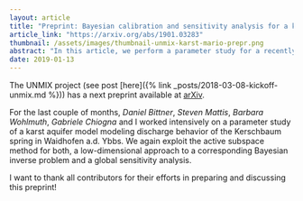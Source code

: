 ```yaml
---
layout: article
title: "Preprint: Bayesian calibration and sensitivity analysis for a karst aquifer model using active subspaces"
article_link: "https://arxiv.org/abs/1901.03283"
thumbnail: /assets/images/thumbnail-unmix-karst-mario-prepr.png
abstract: "In this article, we perform a parameter study for a recently developed model in karst hydrology. The study consists of a high-dimensional Bayesian inverse problem and a global sensitivity analysis. For the first time in karst hydrology. we use the active subspace method to find directions in the parameter space that drive the update from the prior to the posterior distribution in order to effectively reduce the dimension of the problem and for computational efficiency. Additionally, the calculated active subspace can be exploited to construct sensitivity metrics on each of the individual parameters. The model consists of 21 parameters to reproduce the hydrological behavior of spring discharge in a karst aquifer located in the Kerschbaum spring recharge area at Waidhofen a.d. Ybbs in Austria. The experimental spatial and time series data for the inference process were collected by the water works in Waidhofen. We show that this particular real world scenario has implicit low-dimensionality, and we run an adjusted Markov chain Monte Carlo algorithm in a low-dimensional subspace to construct samples of the posterior distribution. The results are visualized and verified by plots of the posterior's push-forward distribution displaying the uncertainty in predicting discharge values due to the experimental noise in the data. Finally, a discussion provides hydrological interpretation of these results for the Kerschbaum area."
date: 2019-01-13
---
```


The UNMIX project (see post [here]({% link _posts/2018-03-08-kickoff-unmix.md %})) has a next preprint available at [arXiv](https://arxiv.org/abs/1901.03283).

For the last couple of months, _Daniel Bittner_, _Steven Mattis_, _Barbara Wohlmuth_, _Gabriele Chiogna_ and I worked intensively on a parameter study of a karst aquifer model modeling discharge behavior of the Kerschbaum spring in Waidhofen a.d. Ybbs.
We again exploit the active subspace method for both, a low-dimensional approach to a corresponding Bayesian inverse problem and a global sensitivity analysis.

I want to thank all contributors for their efforts in preparing and discussing this preprint!

